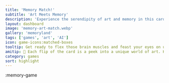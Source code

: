 ```yaml
---
title: 'Memory Match!'
subtitle: 'Art Meets Memory'
description: 'Experience the serendipity of art and memory in this card match game. With 17 AI-generated galleries, no two games are ever the same!'
layout: dashboard
image: 'memory-art-match.webp'
gallery: 'memoryland'
tags: ['games', 'art', 'AI']
icon: game-icons:matched-boxes
tooltip: Get ready to flex those brain muscles and feast your eyes on unique art every time you play!
amitip: 🤖 Each flip of the card is a peek into a unique world of art. Have fun discovering and rediscovering them!
category: games
sort: highlight
---
```


:memory-game
